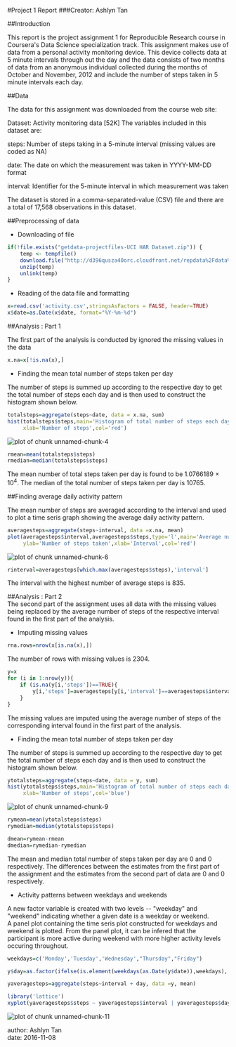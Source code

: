 #Project 1 Report
###Creator: Ashlyn Tan

##Introduction

This report is the project assignment 1 for Reproducible Research course in Coursera's Data Science specialization track. This assignment makes use of data from a personal activity monitoring device. This device collects data at 5 minute intervals through out the day and the data consists of two months of data from an anonymous individual collected during the months of October and November, 2012 and include the number of steps taken in 5 minute intervals each day.

##Data

The data for this assignment was downloaded from the course web site:

Dataset: Activity monitoring data [52K]
The variables included in this dataset are:

steps: Number of steps taking in a 5-minute interval (missing values are coded as NA)

date: The date on which the measurement was taken in YYYY-MM-DD format

interval: Identifier for the 5-minute interval in which measurement was taken

The dataset is stored in a comma-separated-value (CSV) file and there are a total of 17,568 observations in this dataset.

##Preprocessing of data

- Downloading of file

```r
if(!file.exists("getdata-projectfiles-UCI HAR Dataset.zip")) {
    temp <- tempfile()
    download.file("http://d396qusza40orc.cloudfront.net/repdata%2Fdata%2Factivity.zip",temp)
    unzip(temp)
    unlink(temp)
}
```

- Reading of the data file and formatting

```r
x=read.csv('activity.csv',stringsAsFactors = FALSE, header=TRUE)
x$date=as.Date(x$date, format="%Y-%m-%d")
```

##Analysis : Part 1 

The first part of the analysis is conducted by ignored the missing values in the data


```r
x.na=x[!is.na(x),]
```

- Finding the mean total number of steps taken per day

The number of steps is summed up according to the respective day to get the total number of steps each day and is then used to construct the histogram shown below.


```r
totalsteps=aggregate(steps~date, data = x.na, sum)
hist(totalsteps$steps,main='Histogram of total number of steps each day',
     xlab='Number of steps',col='red')
```

![plot of chunk unnamed-chunk-4](figure/unnamed-chunk-4-1.png)


```r
rmean=mean(totalsteps$steps)
rmedian=median(totalsteps$steps)
```

The mean number of total steps taken per day is found to be 1.0766189 &times; 10<sup>4</sup>.
The median of the total number of steps taken per day is 10765.

##Finding average daily activity pattern  

The mean number of steps are averaged according to the interval and used to plot a time seris graph showing the average daily activity pattern.  

```r
averagesteps=aggregate(steps~interval, data =x.na, mean)
plot(averagesteps$interval,averagesteps$steps,type='l',main='Average number of steps taken by interval',
     ylab='Number of steps taken',xlab='Interval',col='red')
```

![plot of chunk unnamed-chunk-6](figure/unnamed-chunk-6-1.png)

```r
rinterval=averagesteps[which.max(averagesteps$steps),'interval']
```
The interval with the highest number of average steps is 835.  

##Analysis : Part 2  
The second part of the assignment uses all data with the missing values being replaced by the average number of steps of the respective interval found in the first part of the analysis.  

- Imputing missing values


```r
rna.rows=nrow(x[is.na(x),])
```

The number of rows with missing values is 2304.  


```r
y=x
for (i in 1:nrow(y)){
    if (is.na(y[i,'steps'])==TRUE){
        y[i,'steps']=averagesteps[y[i,'interval']==averagesteps$interval,'steps']
    }
}
```

The missing values are imputed using the average number of steps of the corresponding interval found in the first part of the analysis.

- Finding the mean total number of steps taken per day  

The number of steps is summed up according to the respective day to get the total number of steps each day and is then used to construct the histogram shown below.  


```r
ytotalsteps=aggregate(steps~date, data = y, sum)
hist(ytotalsteps$steps,main='Histogram of total number of steps each day',
     xlab='Number of steps',col='blue')
```

![plot of chunk unnamed-chunk-9](figure/unnamed-chunk-9-1.png)


```r
rymean=mean(ytotalsteps$steps)
rymedian=median(ytotalsteps$steps)

dmean=rymean-rmean
dmedian=rymedian-rymedian
```

The mean and median total number of steps taken per day are 0 and 0 respectively. The differences between the estimates from the first part of the assignment and the estimates from the second part of data are 0 and 0 respectively.  

- Activity patterns between weekdays and weekends  

A new factor variable is created with two levels -- "weekday" and "weekend" indicating whether a given date is a weekday or weekend.  
A panel plot containing the time seris plot constructed for weekdays and weekend is plotted. From the panel plot, it can be infered that the participant is more active during weekend with more higher activity levels occuring throughout.  


```r
weekdays=c('Monday','Tuesday','Wednesday',"Thursday","Friday")

y$day=as.factor(ifelse(is.element(weekdays(as.Date(y$date)),weekdays), "Weekday", "Weekend"))

yaveragesteps=aggregate(steps~interval + day, data =y, mean)

library('lattice')
xyplot(yaveragesteps$steps ~ yaveragesteps$interval | yaveragesteps$day,type='l',main='Average number of steps taken by interval', ylab='Number of steps taken',xlab='Interval',col='blue',layout=c(1,2))
```

![plot of chunk unnamed-chunk-11](figure/unnamed-chunk-11-1.png)

author: Ashlyn Tan  
date: 2016-11-08
